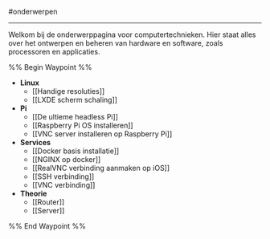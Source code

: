 #onderwerpen 

---

Welkom bij de onderwerppagina voor computertechnieken. Hier staat alles over het ontwerpen en beheren van hardware en software, zoals processoren en applicaties.

%% Begin Waypoint %%
- **Linux**
	- [[Handige resoluties]]
	- [[LXDE scherm schaling]]
- **Pi**
	- [[De ultieme headless Pi]]
	- [[Raspberry Pi OS installeren]]
	- [[VNC server installeren op Raspberry Pi]]
- **Services**
	- [[Docker basis installatie]]
	- [[NGINX op docker]]
	- [[RealVNC verbinding aanmaken op iOS]]
	- [[SSH verbinding]]
	- [[VNC verbinding]]
- **Theorie**
	- [[Router]]
	- [[Server]]

%% End Waypoint %%